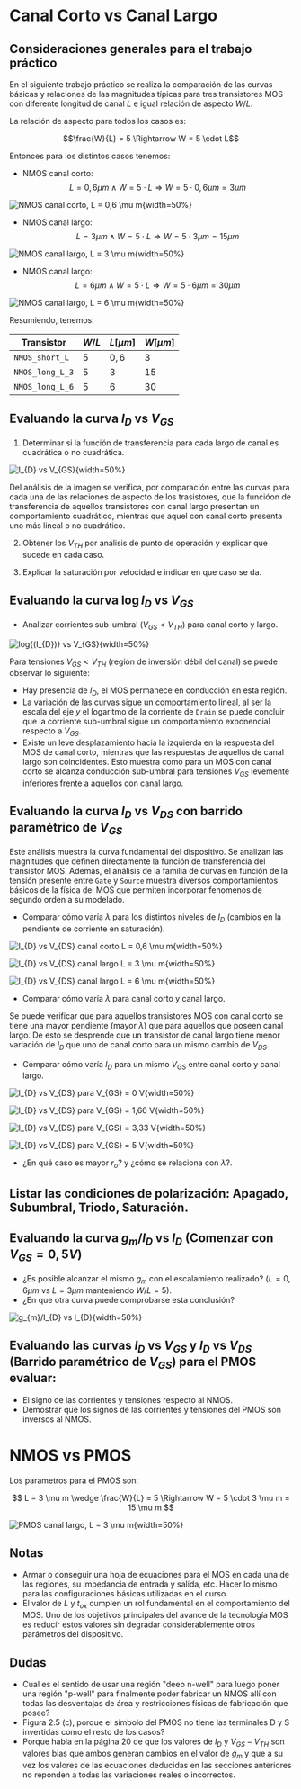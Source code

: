 # Canal Corto vs Canal Largo

## Consideraciones generales para el trabajo práctico
En el siguiente trabajo práctico se realiza la comparación de las curvas básicas y relaciones de las magnitudes típicas para tres transistores MOS con diferente longitud de canal $L$ e igual relación de aspecto $W/L$.

La relación de aspecto para todos los casos es:

$$\frac{W}{L} = 5 \Rightarrow W = 5 \cdot L$$

Entonces para los distintos casos tenemos:

  - NMOS canal corto:
  $$ L = 0,6 \mu m \wedge W = 5 \cdot L \Rightarrow W = 5 \cdot 0,6 \mu m = 3 \mu m $$

![NMOS canal corto, $L = 0,6 \mu m$](./imagenes/MOS/nmos_short_L_0p6.png){width=50%}

  - NMOS canal largo:
  $$ L = 3 \mu m \wedge W = 5 \cdot L \Rightarrow W = 5 \cdot 3 \mu m = 15 \mu m $$

![NMOS canal largo, $L = 3 \mu m$](./imagenes/MOS/nmos_long_L_3.png){width=50%}

  - NMOS canal largo:
  $$ L = 6 \mu m \wedge W = 5 \cdot L \Rightarrow W = 5 \cdot 6 \mu m = 30 \mu m $$

![NMOS canal largo, $L = 6 \mu m$](./imagenes/MOS/nmos_long_L_6.png){width=50%}

Resumiendo, tenemos:

| Transistor      | $W/L$ | $L [\mu m]$ | $W [\mu m]$ |
| --------------- | ----- | ----------- | ----------- |
| `NMOS_short_L`  | $5$   | $0,6$       | $3$         |
| `NMOS_long_L_3` | $5$   | $3$         | $15$        |
| `NMOS_long_L_6` | $5$   | $6$         | $30$        |

## Evaluando la curva $I_{D}$ vs $V_{GS}$

1. Determinar si la función de transferencia para cada largo de canal es cuadrática o no cuadrática.

  ![$I_{D}$ vs $V_{GS}$](./imagenes/ID_vs_VGS/ID_vs_VGS_group.png){width=50%}

  Del análisis de la imagen se verifica, por comparación entre las curvas para cada una de las relaciones de aspecto de los trasistores, que la funcióon de transferencia de aquellos transistores con canal largo presentan un comportamiento cuadrático, mientras que aquel con canal corto presenta uno más lineal o no cuadrático.

2. Obtener los $V_{TH}$ por análisis de punto de operación y explicar que sucede en cada caso.

3. Explicar la saturación por velocidad e indicar en que caso se da.


## Evaluando la curva $\log{I_{D}}$ vs $V_{GS}$

  - Analizar corrientes sub-umbral ($V_{GS} < V_{TH}$) para canal corto y largo.

  ![$log{(I_{D})}$ vs $V_{GS}$](./imagenes/ID_vs_VGS/ID-log_vs_VGS_group.png){width=50%}

  Para tensiones $V_{GS} < V_{TH}$ (región de inversión débil del canal) se puede observar lo siguiente:

  - Hay presencia de $I_{D}$, el MOS permanece en conducción en esta región.
  - La variación de las curvas sigue un comportamiento lineal, al ser la escala del eje $y$ el logaritmo de la corriente de `Drain` se puede concluir que la corriente sub-umbral sigue un comportamiento exponencial respecto a $V_{GS}$.
  - Existe un leve desplazamiento hacia la izquierda en la respuesta del MOS de canal corto, mientras que las respuestas de aquellos de canal largo son coincidentes. Esto muestra como para un MOS con canal corto se alcanza conducción sub-umbral para tensiones $V_{GS}$ levemente inferiores frente a aquellos con canal largo.

## Evaluando la curva $I_{D}$ vs $V_{DS}$ con barrido paramétrico de $V_{GS}$

Este análisis muestra la curva fundamental del dispositivo. Se analizan las magnitudes que definen directamente la función de transferencia del transistor MOS. Además, el análisis de la familia de curvas en función de la tensión presente entre `Gate` y `Source` muestra diversos comportamientos básicos de la física del MOS que permiten incorporar fenomenos de segundo orden a su modelado.

  - Comparar cómo varía $\lambda$ para los distintos niveles de $I_{D}$ (cambios en la pendiente de corriente en saturación).

  ![$I_{D}$ vs $V_{DS}$ canal corto $L = 0,6 \mu m$](./imagenes/ID_vs_VDS_swp_VGS/ID_vs_VDS_short.png){width=50%}

  ![$I_{D}$ vs $V_{DS}$ canal largo $L = 3 \mu m$](./imagenes/ID_vs_VDS_swp_VGS/ID_vs_VDS_long_3.png){width=50%}

  ![$I_{D}$ vs $V_{DS}$ canal largo $L = 6 \mu m$](./imagenes/ID_vs_VDS_swp_VGS/ID_vs_VDS_long_6.png){width=50%}

  - Comparar cómo varía $\lambda$ para canal corto y canal largo.

  Se puede verificar que para aquellos transistores MOS con canal corto se tiene una mayor pendiente (mayor $\lambda$) que para aquellos que poseen canal largo. De esto se desprende que un transistor de canal largo tiene menor variación de $I_{D}$ que uno de canal corto para un mismo cambio de $V_{DS}$.

  - Comparar cómo varía $I_{D}$ para un mismo $V_{GS}$ entre canal corto y canal largo.

  ![$I_{D}$ vs $V_{DS}$ para $V_{GS} = 0 V$](./imagenes/ID_vs_VDS_swp_VGS/ID_vs_VDS_para_VGS_0V.png){width=50%}

  ![$I_{D}$ vs $V_{DS}$ para $V_{GS} = 1,66 V$](./imagenes/ID_vs_VDS_swp_VGS/ID_vs_VDS_para_VGS_1p66V.png){width=50%}

  ![$I_{D}$ vs $V_{DS}$ para $V_{GS} = 3,33 V$](./imagenes/ID_vs_VDS_swp_VGS/ID_vs_VDS_para_VGS_3p33V.png){width=50%}

  ![$I_{D}$ vs $V_{DS}$ para $V_{GS} = 5 V$](./imagenes/ID_vs_VDS_swp_VGS/ID_vs_VDS_para_VGS_5V.png){width=50%}

  - ¿En qué caso es mayor $r_o$? y ¿cómo se relaciona con $\lambda$?.


## Listar las condiciones de polarización: Apagado, Subumbral, Triodo, Saturación.


## Evaluando la curva $g_{m}/I_{D}$ vs $I_{D}$ (Comenzar con $V_{GS} = 0,5 V$)
  - ¿Es posible alcanzar el mismo $g_{m}$ con el escalamiento realizado? ($L = 0,6 \mu m$ vs $L = 3 \mu m$ manteniendo $W/L = 5$).
  - ¿En que otra curva puede comprobarse esta conclusión?

  ![$g_{m}/I_{D}$ vs $I_{D}$](./imagenes/gmID_vs_ID/gmID_vs_ID.png){width=50%}


## Evaluando las curvas $I_{D}$ vs $V_{GS}$ y $I_{D}$ vs $V_{DS}$ (Barrido paramétrico de $V_{GS}$) para el PMOS evaluar:
  - El signo de las corrientes y tensiones respecto al NMOS.
  - Demostrar que los signos de las corrientes y tensiones del PMOS son inversos al NMOS.


# NMOS vs PMOS

Los parametros para el PMOS son:

$$ L = 3 \mu m \wedge \frac{W}{L} = 5 \Rightarrow W = 5 \cdot 3 \mu m = 15 \mu m $$

![PMOS canal largo, $L = 3 \mu m$](./imagenes/MOS/pmos_long_L_3.png){width=50%}

## Notas
  - Armar o conseguir una hoja de ecuaciones para el MOS en cada una de las regiones, su impedancia de entrada y salida, etc. Hacer lo mismo para las configuraciones básicas utilizadas en el curso.
  - El valor de $L$ y $t_{ox}$ cumplen un rol fundamental en el comportamiento del MOS. Uno de los objetivos principales del avance de la tecnología MOS es reducír estos valores sin degradar considerablemente otros parámetros del dispositivo.

## Dudas
  - Cual es el sentido de usar una región "deep n-well" para luego poner una región "p-well" para finalmente poder fabricar un NMOS allí con todas las desventajas de área y restricciones físicas de fabricación que posee?
  - Figura 2.5 (c), porque el símbolo del PMOS no tiene las terminales D y S invertidas como el resto de los casos?
  - Porque habla en la página 20 de que los valores de $I_{D}$ y $V_{GS} - V_{TH}$ son valores bias que ambos generan cambios en el valor de $g_m$ y que a su vez los valores de las ecuaciones deducidas en las secciones anteriores no reponden a todas las variaciones reales o incorrectos.
